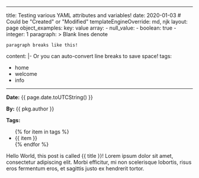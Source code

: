
---
title: Testing various YAML attributes and variables!
date: 2020-01-03 # Could be "Created" or "Modified"
templateEngineOverride: md, njk
layout: page
object_examples:
    key: value
    array:
        - null_value:
        - boolean: true
        - integer: 1
paragraph: >
    Blank lines denote

    paragraph breaks like this!
content: |-
    Or you can
    auto-convert line
    breaks to save space!
tags:

- home
- welcome
- info

---

**Date:** {{ page.date.toUTCString() }}

**By:** {{ pkg.author }}

**Tags:**
<ul>
  {% for item in tags %}
  <li>{{ item }}</li>
  {% endfor %}
</ul>

Hello World, this post is called {{ title }}! Lorem ipsum dolor sit amet, consectetur adipiscing elit. Morbi efficitur, mi non scelerisque lobortis, risus eros fermentum eros, et sagittis justo ex hendrerit tortor.
